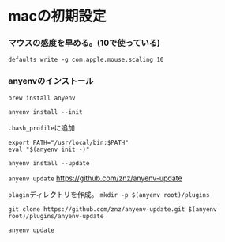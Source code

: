 # macの初期設定

### マウスの感度を早める。(10で使っている)
`defaults write -g com.apple.mouse.scaling 10`

### anyenvのインストール
`brew install anyenv`

`anyenv install --init`

`.bash_profile`に追加
```
export PATH="/usr/local/bin:$PATH"
eval "$(anyenv init -)"
```

`anyenv install --update`

`anyenv update`
https://github.com/znz/anyenv-update

`plagin`ディレクトリを作成。
`mkdir -p $(anyenv root)/plugins`

`git clone https://github.com/znz/anyenv-update.git $(anyenv root)/plugins/anyenv-update`

`anyenv update`

